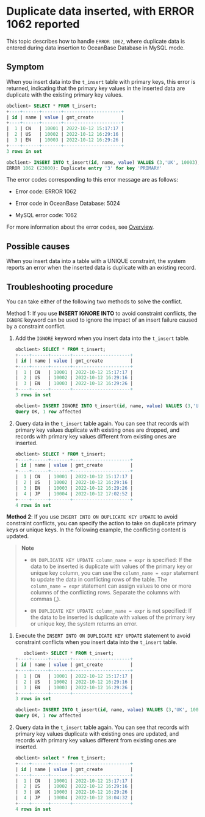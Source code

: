 # Duplicate data inserted, with ERROR 1062 reported

This topic describes how to handle `ERROR 1062`, where duplicate data is entered during data insertion to OceanBase Database in MySQL mode. 

## Symptom

When you insert data into the `t_insert` table with primary keys, this error is returned, indicating that the primary key values in the inserted data are duplicate with the existing primary key values. 

```sql
obclient> SELECT * FROM t_insert;
+----+------+-------+---------------------+
| id | name | value | gmt_create          |
+----+------+-------+---------------------+
|  1 | CN   | 10001 | 2022-10-12 15:17:17 |
|  2 | US   | 10002 | 2022-10-12 16:29:16 |
|  3 | EN   | 10003 | 2022-10-12 16:29:26 |
+----+------+-------+---------------------+
3 rows in set

obclient> INSERT INTO t_insert(id, name, value) VALUES (3,'UK', 10003),(4, 'JP', 10004);
ERROR 1062 (23000): Duplicate entry '3' for key 'PRIMARY'
```

The error codes corresponding to this error message are as follows:

* Error code: ERROR 1062

* Error code in OceanBase Database: 5024

* MySQL error code: 1062

For more information about the error codes, see [Overview](../../../7.reference/5.system-reference/6.error-code-of-mysql-mode/1.use-error-information-of-mysql-mode.md). 

## Possible causes

When you insert data into a table with a UNIQUE constraint, the system reports an error when the inserted data is duplicate with an existing record. 

## Troubleshooting procedure

You can take either of the following two methods to solve the conflict. 

Method 1: If you use **INSERT IGNORE INTO** to avoid constraint conflicts, the `IGNORE` keyword can be used to ignore the impact of an insert failure caused by a constraint conflict.

1. Add the `IGNORE` keyword when you insert data into the `t_insert` table. 

   ```sql
   obclient> SELECT * FROM t_insert;
   +----+------+-------+---------------------+
   | id | name | value | gmt_create          |
   +----+------+-------+---------------------+
   |  1 | CN   | 10001 | 2022-10-12 15:17:17 |
   |  2 | US   | 10002 | 2022-10-12 16:29:16 |
   |  3 | EN   | 10003 | 2022-10-12 16:29:26 |
   +----+------+-------+---------------------+
   3 rows in set

   obclient> INSERT IGNORE INTO t_insert(id, name, value) VALUES (3,'UK', 10003),(4, 'JP', 10004);
   Query OK, 1 row affected
   ```

2. Query data in the `t_insert` table again. You can see that records with primary key values duplicate with existing ones are dropped, and records with primary key values different from existing ones are inserted. 

   ```sql
   obclient> SELECT * FROM t_insert;
   +----+------+-------+---------------------+
   | id | name | value | gmt_create          |
   +----+------+-------+---------------------+
   |  1 | CN   | 10001 | 2022-10-12 15:17:17 |
   |  2 | US   | 10002 | 2022-10-12 16:29:16 |
   |  3 | EN   | 10003 | 2022-10-12 16:29:26 |
   |  4 | JP   | 10004 | 2022-10-12 17:02:52 |
   +----+------+-------+---------------------+
   4 rows in set
   ```

**Method 2**: If you use `INSERT INTO ON DUPLICATE KEY UPDATE` to avoid constraint conflicts, you can specify the action to take on duplicate primary keys or unique keys. In the following example, the conflicting content is updated. 

> **Note**
>
> * `ON DUPLICATE KEY UPDATE column_name = expr` is specified: If the data to be inserted is duplicate with values of the primary key or unique key column, you can use the `column_name = expr` statement to update the data in conflicting rows of the table. The `column_name = expr` statement can assign values to one or more columns of the conflicting rows. Separate the columns with commas (,). 
>
> * `ON DUPLICATE KEY UPDATE column_name = expr` is not specified: If the data to be inserted is duplicate with values of the primary key or unique key, the system returns an error. 

1. Execute the `INSERT INTO ON DUPLICATE KEY UPDATE` statement to avoid constraint conflicts when you insert data into the `t_insert` table. 

   ```sql
      obclient> SELECT * FROM t_insert;
   +----+------+-------+---------------------+
   | id | name | value | gmt_create          |
   +----+------+-------+---------------------+
   |  1 | CN   | 10001 | 2022-10-12 15:17:17 |
   |  2 | US   | 10002 | 2022-10-12 16:29:16 |
   |  3 | EN   | 10003 | 2022-10-12 16:29:26 |
   +----+------+-------+---------------------+
   3 rows in set

   obclient> INSERT INTO t_insert(id, name, value) VALUES (3,'UK', 10003),(4, 'JP', 10004) ON DUPLICATE KEY UPDATE name=VALUES(name);
   Query OK, 1 row affected
   ```

2. Query data in the `t_insert` table again. You can see that records with primary key values duplicate with existing ones are updated, and records with primary key values different from existing ones are inserted. 

   ```sql
   obclient> select * from t_insert;
   +----+------+-------+---------------------+
   | id | name | value | gmt_create          |
   +----+------+-------+---------------------+
   |  1 | CN   | 10001 | 2022-10-12 15:17:17 |
   |  2 | US   | 10002 | 2022-10-12 16:29:16 |
   |  3 | UK   | 10003 | 2022-10-12 16:29:26 |
   |  4 | JP   | 10004 | 2022-10-12 18:04:32 |
   +----+------+-------+---------------------+
   4 rows in set
   ```
